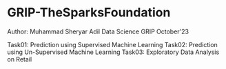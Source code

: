 # GRIP-TheSparksFoundation
Author: Muhammad Sheryar Adil
Data Science
GRIP October'23

Task01: Prediction using Supervised Machine Learning
Task02: Prediction using Un-Supervised Machine Learning
Task03: Exploratory Data Analysis on Retail
